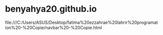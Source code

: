 # benyahya20.github.io
file:///C:/Users/ASUS/Desktop/fatima%20ezzahrae%20lahrir%20programation%20-%20Copie/navbar%20-%20Copie.html
